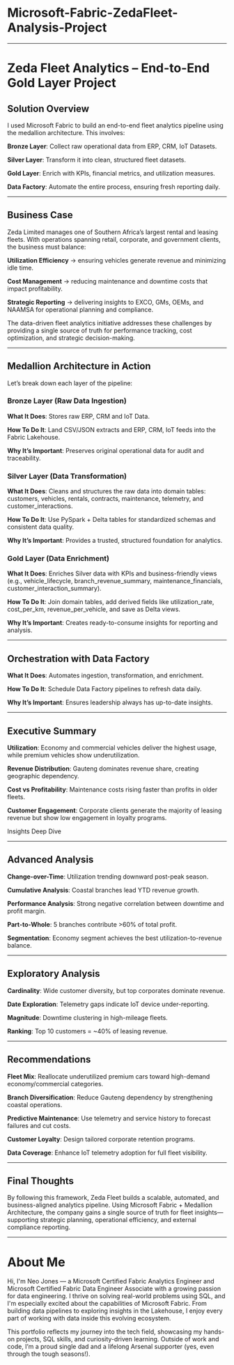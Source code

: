 # Microsoft-Fabric-ZedaFleet-Analysis-Project

---

# Zeda Fleet Analytics – End-to-End Gold Layer Project
## Solution Overview

I used Microsoft Fabric to build an end-to-end fleet analytics pipeline using the medallion architecture. This involves:

**Bronze Layer**: Collect raw operational data from ERP, CRM, IoT Datasets.

**Silver Layer**: Transform it into clean, structured fleet datasets.

**Gold Layer**: Enrich with KPIs, financial metrics, and utilization measures.

**Data Factory**: Automate the entire process, ensuring fresh reporting daily.

---

## Business Case

Zeda Limited manages one of Southern Africa’s largest rental and leasing fleets. With operations spanning retail, corporate, and government clients, the business must balance:

**Utilization Efficiency** → ensuring vehicles generate revenue and minimizing idle time.

**Cost Management** → reducing maintenance and downtime costs that impact profitability.

**Strategic Reporting** → delivering insights to EXCO, GMs, OEMs, and NAAMSA for operational planning and compliance.

The data-driven fleet analytics initiative addresses these challenges by providing a single source of truth for performance tracking, cost optimization, and strategic decision-making.

---

## Medallion Architecture in Action

Let’s break down each layer of the pipeline:

### Bronze Layer (Raw Data Ingestion)

**What It Does**: Stores raw ERP, CRM and IoT Data.

**How To Do It**: Land CSV/JSON extracts and ERP, CRM, IoT feeds into the Fabric Lakehouse.

**Why It’s Important**: Preserves original operational data for audit and traceability.

### Silver Layer (Data Transformation)

**What It Does**: Cleans and structures the raw data into domain tables: customers, vehicles, rentals, contracts, maintenance, telemetry, and customer_interactions.

**How To Do It**: Use PySpark + Delta tables for standardized schemas and consistent data quality.

**Why It’s Important**: Provides a trusted, structured foundation for analytics.

### Gold Layer (Data Enrichment)

**What It Does**: Enriches Silver data with KPIs and business-friendly views (e.g., vehicle_lifecycle, branch_revenue_summary, maintenance_financials, customer_interaction_summary).

**How To Do It**: Join domain tables, add derived fields like utilization_rate, cost_per_km, revenue_per_vehicle, and save as Delta views.

**Why It’s Important**: Creates ready-to-consume insights for reporting and analysis.

---

## Orchestration with Data Factory

**What It Does**: Automates ingestion, transformation, and enrichment.

**How To Do It**: Schedule Data Factory pipelines to refresh data daily.

**Why It’s Important**: Ensures leadership always has up-to-date insights.

---

## Executive Summary

**Utilization**: Economy and commercial vehicles deliver the highest usage, while premium vehicles show underutilization.

**Revenue Distribution**: Gauteng dominates revenue share, creating geographic dependency.

**Cost vs Profitability**: Maintenance costs rising faster than profits in older fleets.

**Customer Engagement**: Corporate clients generate the majority of leasing revenue but show low engagement in loyalty programs.

Insights Deep Dive

---

## Advanced Analysis

**Change-over-Time**: Utilization trending downward post-peak season.

**Cumulative Analysis**: Coastal branches lead YTD revenue growth.

**Performance Analysis**: Strong negative correlation between downtime and profit margin.

**Part-to-Whole**: 5 branches contribute >60% of total profit.

**Segmentation**: Economy segment achieves the best utilization-to-revenue balance.

---

## Exploratory Analysis

**Cardinality**: Wide customer diversity, but top corporates dominate revenue.

**Date Exploration**: Telemetry gaps indicate IoT device under-reporting.

**Magnitude**: Downtime clustering in high-mileage fleets.

**Ranking**: Top 10 customers = ~40% of leasing revenue.

---

## Recommendations

**Fleet Mix**: Reallocate underutilized premium cars toward high-demand economy/commercial categories.

**Branch Diversification**: Reduce Gauteng dependency by strengthening coastal operations.

**Predictive Maintenance**: Use telemetry and service history to forecast failures and cut costs.

**Customer Loyalty**: Design tailored corporate retention programs.

**Data Coverage**: Enhance IoT telemetry adoption for full fleet visibility.

---

## Final Thoughts

By following this framework, Zeda Fleet builds a scalable, automated, and business-aligned analytics pipeline. Using Microsoft Fabric + Medallion Architecture, the company gains a single source of truth for fleet insights—supporting strategic planning, operational efficiency, and external compliance reporting.

---
# About Me
Hi, I'm Neo Jones — a Microsoft Certified Fabric Analytics Engineer and Microsoft Certified Fabric Data Engineer Associate with a growing passion for data engineering. I thrive on solving real-world problems using SQL, and I'm especially excited about the capabilities of Microsoft Fabric. From building data pipelines to exploring insights in the Lakehouse, I enjoy every part of working with data inside this evolving ecosystem.

This portfolio reflects my journey into the tech field, showcasing my hands-on projects, SQL skills, and curiosity-driven learning. Outside of work and code, I’m a proud single dad and a lifelong Arsenal supporter (yes, even through the tough seasons!).
